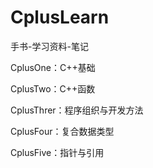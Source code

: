 # CplusLearn
手书-学习资料-笔记

CplusOne：C++基础

CplusTwo：C++函数

CplusThrer：程序组织与开发方法

CplusFour：复合数据类型

CplusFive：指针与引用
